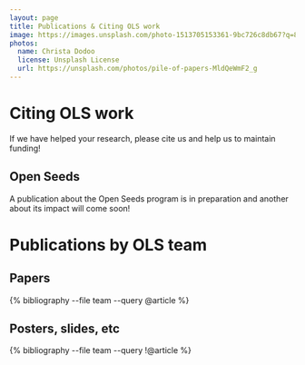```yaml
---
layout: page
title: Publications & Citing OLS work
image: https://images.unsplash.com/photo-1513705153361-9bc726c8db67?q=80&w=3174&auto=format&fit=crop&ixlib=rb-4.0.3&ixid=M3wxMjA3fDB8MHxwaG90by1wYWdlfHx8fGVufDB8fHx8fA%3D%3D
photos:
  name: Christa Dodoo
  license: Unsplash License
  url: https://unsplash.com/photos/pile-of-papers-MldQeWmF2_g
---
```


# Citing OLS work

If we have helped your research, please cite us and help us to maintain funding!

## Open Seeds

A publication about the Open Seeds program is in preparation and another about its impact will come soon!

# Publications by OLS team

## Papers

{% bibliography --file team --query @article %}

## Posters, slides, etc

{% bibliography --file team --query !@article %}
